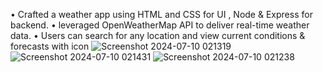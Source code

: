 • Crafted a weather app using HTML and CSS for UI , Node & Express for backend.
• leveraged OpenWeatherMap API to deliver real-time weather data.
• Users can search for any location and view current conditions & forecasts with icon
![Screenshot 2024-07-10 021319](https://github.com/Ankit0107kr/Weather-App/assets/146999593/6a1dc5d9-b8fe-4f59-b8e7-4029ca53fadb)
![Screenshot 2024-07-10 021431](https://github.com/Ankit0107kr/Weather-App/assets/146999593/6aa26653-3a53-442a-b560-fe309b3bb894)
![Screenshot 2024-07-10 021238](https://github.com/Ankit0107kr/Weather-App/assets/146999593/47a015d9-ee3b-401e-9044-753ab14d0557)

